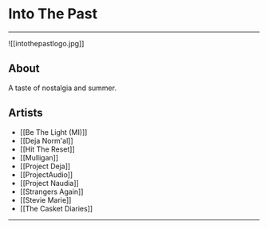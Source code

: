 # Into The Past

---

![[intothepastlogo.jpg]]

## About

A taste of nostalgia and summer.

## Artists

- [[Be The Light (MI)]]
- [[Deja Norm'al]]
- [[Hit The Reset]]
- [[Mulligan]]
- [[Project Deja]]
- [[ProjectAudio]]
- [[Project Naudia]]
- [[Strangers Again]]
- [[Stevie Marie]]
- [[The Casket Diaries]]

---

